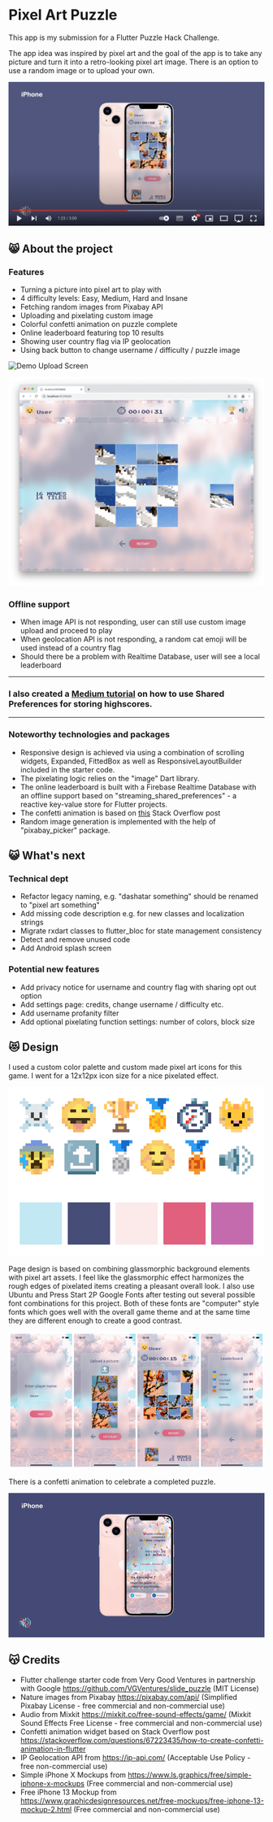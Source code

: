 # Pixel Art Puzzle

This app is my submission for a Flutter Puzzle Hack Challenge.

The app idea was inspired by pixel art and the goal of the app is to take any picture and turn it into a retro-looking pixel art image. There is an option to use a random image or to upload your own.

[![Demo Video](https://github.com/evanca/pixel_art_puzzle/blob/master/readme/youtube.png)](https://youtu.be/xicvqi5lfv0)

## 😸 About the project

### Features
- Turning a picture into pixel art to play with
- 4 difficulty levels: Easy, Medium, Hard and Insane
- Fetching random images from Pixabay API
- Uploading and pixelating custom image
- Colorful confetti animation on puzzle complete
- Online leaderboard featuring top 10 results
- Showing user country flag via IP geolocation
- Using back button to change username / difficulty / puzzle image

![Demo Upload Screen](https://github.com/evanca/pixel_art_puzzle/blob/master/readme/Screenshot%202022-03-12%20at%2008.13.40.png)

![Demo Game Board](https://github.com/evanca/pixel_art_puzzle/blob/master/readme/Screenshot%202022-03-12%20at%2008.14.23.png)

### Offline support
- When image API is not responding, user can still use custom image upload and proceed to play
- When geolocation API is not responding, a random cat emoji will be used instead of a country flag
- Should there be a problem with Realtime Database, user will see a local leaderboard

***
### I also created a [Medium tutorial](https://medium.com/@evanca/store-game-high-scores-in-shared-preferences-for-flutter-1abb7b77be78) on how to use Shared Preferences for storing highscores.
***

### Noteworthy technologies and packages
- Responsive design is achieved via using a combination of scrolling widgets, Expanded, FittedBox as well as ResponsiveLayoutBuilder included in the starter code.
- The pixelating logic relies on the "image" Dart library.
- The online leaderboard is built with a Firebase Realtime Database with an offline support based on "streaming_shared_preferences" - a reactive key-value store for Flutter projects.
- The confetti animation is based on [this](https://stackoverflow.com/questions/67223435/how-to-create-confetti-animation-in-flutter) Stack Overflow post
- Random image generation is implemented with the help of "pixabay_picker" package.

## 😺 What's next
### Technical dept
- Refactor legacy naming, e.g. "dashatar something" should be renamed to "pixel art something"
- Add missing code description e.g. for new classes and localization strings
- Migrate rxdart classes to flutter_bloc for state management consistency
- Detect and remove unused code
- Add Android splash screen
### Potential new features
- Add privacy notice for username and country flag with sharing opt out option
- Add settings page: credits, change username / difficulty etc.
- Add username profanity filter
- Add optional pixelating function settings: number of colors, block size

## 😻 Design
I used a custom color palette and custom made pixel art icons for this game. I went for a 12x12px icon size for a nice pixelated effect.

![Colors](https://github.com/evanca/pixel_art_puzzle/blob/master/readme/design.png)

Page design is based on combining glassmorphic background elements with pixel art assets. I feel like the glassmorphic effect harmonizes the rough edges of pixelated items creating a pleasant overall look. I also use Ubuntu and Press Start 2P Google Fonts after testing out several possible font combinations for this project. Both of these fonts are "computer" style fonts which goes well with the overall game theme and at the same time they are different enough to create a good contrast. 

![Design](https://github.com/evanca/pixel_art_puzzle/blob/master/readme/iphone.png)

There is a confetti animation to celebrate a completed puzzle.

![Animation](https://github.com/evanca/pixel_art_puzzle/blob/master/readme/animation.gif)

## 😽 Credits
- Flutter challenge starter code from Very Good Ventures in partnership with Google https://github.com/VGVentures/slide_puzzle (MIT License)
- Nature images from Pixabay https://pixabay.com/api/ (Simplified Pixabay License - free commercial and non-commercial use)
- Audio from Mixkit https://mixkit.co/free-sound-effects/game/ (Mixkit Sound Effects Free License - free commercial and non-commercial use)
- Confetti animation widget based on Stack Overflow post https://stackoverflow.com/questions/67223435/how-to-create-confetti-animation-in-flutter
- IP Geolocation API from https://ip-api.com/ (Acceptable Use Policy - free non-commercial use)
- Simple iPhone X Mockups from https://www.ls.graphics/free/simple-iphone-x-mockups (Free commercial and non-commercial use)
- Free iPhone 13 Mockup from https://www.graphicdesignresources.net/free-mockups/free-iphone-13-mockup-2.html (Free commercial and non-commercial use)
